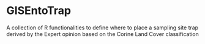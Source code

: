 # GISEntoTrap
A collection of R functionalities to define where to place a sampling site trap derived by the Expert opinion based on the Corine Land Cover classification

